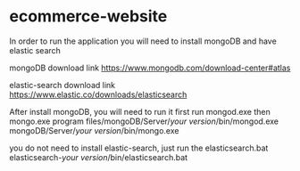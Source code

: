 # ecommerce-website

In order to run the application you will need to install mongoDB and have elastic search

mongoDB download link
https://www.mongodb.com/download-center#atlas

elastic-search download link
https://www.elastic.co/downloads/elasticsearch

After install mongoDB, you will need to run it
first run mongod.exe then mongo.exe
program files/mongoDB/Server/*your version*/bin/mongod.exe
mongoDB/Server/*your version*/bin/mongo.exe

you do not need to install elastic-search, just run the elasticsearch.bat
elasticsearch-*your version*/bin/elasticsearch.bat
